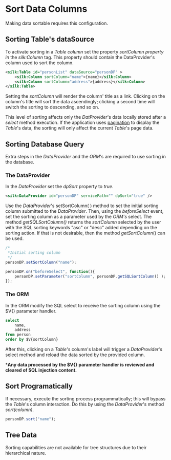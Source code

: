 # Sort Data Columns

Making data sortable requires this configuration.

## Sorting Table's dataSource

To activate sorting in a *Table column* set the property *sortColumn property in* the *silk:Column* tag. This property should contain the DataProvider's column used to sort the column.

```xml
<silk:Table id="personList" dataSource="personDP" >
	<silk:Column sortColumn="name">{name}</silk:Column>
	<silk:Column sortColumn="address">{address}</silk:Column>
</silk:Table>
```

Setting the *sortColumn* will render the column' title as a link. Clicking on the column's title will sort the data ascendingly; clicking a second time will switch the sorting to descending, and so on.

This level of sorting affects only the *DatProvider*'s data locally stored after a *select* method execution. If the application uses [pagination](pagination.md) to display the *Table*'s data, the sorting will only affect the current *Table*'s page data.

## Sorting Database Query

Extra steps in the *DataProvider* and the *ORM*'s are required to use sorting in the database.

### The DataProvider

In the *DataProvider* set the *dpSort* property to *true*.

```xml
<silk:DataProvider id="personDP" servicePath="" dpSort="true" />
```

Use the *DataProvider*'s setSortColumn( ) method to set the initial sorting column submitted to the *DataProvider*. Then, using the *beforeSelect* event, set the sorting column as a parameter used by the *ORM's* select. The method *getSQLSortColumn()* returns the *sortColumn* selected by the user with the SQL sorting keywords "asc" or "desc" added depending on the sorting action. If that is not desirable, then the method *getSortColumn*() can be used.

```javascript
/*
 *Initial sorting column
 */
personDP.setSortColumn("name");

personDP.on("beforeSelect", function(){
	personDP.setParameter("sortColumn", personDP.getSQLSortColumn() );
});
```

### The ORM

In the ORM modify the SQL select to receive the sorting column using the $V{} parameter handler. 

```sql
select
	name,
	address
from person
order by $V{sortColumn}
```

After this, clicking on a *Table*'s column's label will trigger a *DataProvider*'s select method and reload the data sorted by the provided column.

***Any data processed by the $V{} parameter handler is reviewed and cleared of SQL injection content.** 

## Sort Programatically

If necessary, execute the sorting process programmatically; this will bypass the *Table*'s column interaction. Do this by using the *DataProvider*'s method *sort(column)*.

``` javascript
personDP.sort("name");
```

## Tree Data

Sorting capabilities are not available for tree structures due to their hierarchical nature.